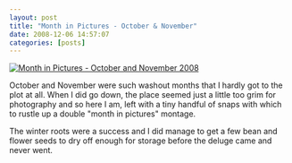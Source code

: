 ```yaml
---
layout: post
title: "Month in Pictures - October & November"
date: 2008-12-06 14:57:07
categories: [posts]
---
```


[![Month in Pictures - October and November 2008](https://farm4.static.flickr.com/3077/3131781382_691361f19b.jpg)](https://www.flickr.com/photos/warriorwomen/3131781382/)

October and November were such washout months that I hardly got to the plot at all. When I did go down, the place seemed just a little too grim for photography and so here I am, left with a tiny handful of snaps with which to rustle up a double "month in pictures" montage.

The winter roots were a success and I did manage to get a few bean and flower seeds to dry off enough for storage before the deluge came and never went.

